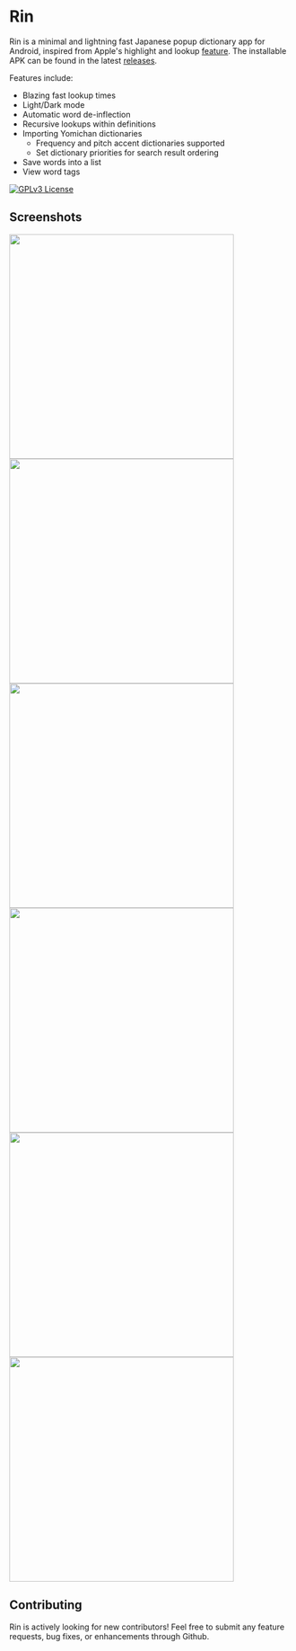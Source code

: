 # Rin

Rin is a minimal and lightning fast Japanese popup dictionary app for Android, inspired from Apple's highlight and lookup [feature](https://www.macrumors.com/how-to/look-up-word-definitions-ios-11/).
The installable APK can be found in the latest [releases](https://github.com/kamui-fin/rin/releases/latest).

Features include:

- Blazing fast lookup times
- Light/Dark mode
- Automatic word de-inflection
- Recursive lookups within definitions
- Importing Yomichan dictionaries
  - Frequency and pitch accent dictionaries supported
  - Set dictionary priorities for search result ordering
- Save words into a list
- View word tags

[![GPLv3 License](https://img.shields.io/badge/License-GPL%20v3-yellow.svg)](https://opensource.org/licenses/)

## Screenshots

<img src="screenshots/search.png" width="400" />
<img src="screenshots/word_detail.png" width="400" />
<img src="screenshots/settings.png" width="400" />
<img src="screenshots/manage_dicts.png" width="400" />
<img src="screenshots/saved.png" width="400" />
<img src="screenshots/light_mode.png" width="400" />

## Contributing

Rin is actively looking for new contributors!
Feel free to submit any feature requests, bug fixes, or enhancements through Github.
